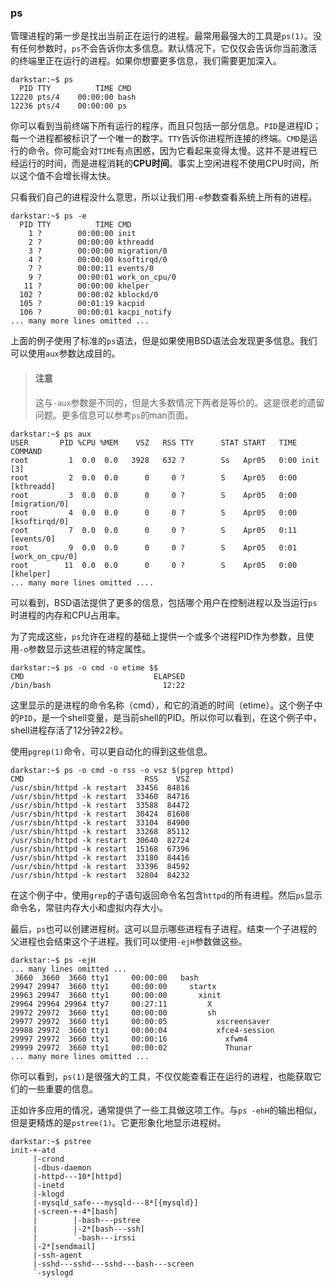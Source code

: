 ### ps

管理进程的第一步是找出当前正在运行的进程。最常用最强大的工具是`ps(1)`。没有任何参数时，`ps`不会告诉你太多信息。默认情况下，它仅仅会告诉你当前激活的终端里正在运行的进程。如果你想要更多信息，我们需要更加深入。

```
darkstar:~$ ps
  PID TTY          TIME CMD
12220 pts/4    00:00:00 bash
12236 pts/4    00:00:00 ps
```

你可以看到当前终端下所有运行的程序，而且只包括一部分信息。`PID`是进程ID；每一个进程都被标识了一个唯一的数字。`TTY`告诉你进程所连接的终端。`CMD`是运行的命令。你可能会对`TIME`有点困惑，因为它看起来变得太慢。这并不是进程已经运行的时间，而是进程消耗的**CPU时间**。事实上空闲进程不使用CPU时间，所以这个值不会增长得太快。

只看我们自己的进程没什么意思，所以让我们用`-e`参数查看系统上所有的进程。

```
darkstar:~$ ps -e
  PID TTY          TIME CMD
    1 ?        00:00:00 init
    2 ?        00:00:00 kthreadd
    3 ?        00:00:00 migration/0
    4 ?        00:00:00 ksoftirqd/0
    7 ?        00:00:11 events/0
    9 ?        00:00:01 work_on_cpu/0
   11 ?        00:00:00 khelper
  102 ?        00:00:02 kblockd/0
  105 ?        00:01:19 kacpid
  106 ?        00:00:01 kacpi_notify
... many more lines omitted ...
```

上面的例子使用了标准的`ps`语法，但是如果使用BSD语法会发现更多信息。我们可以使用`aux`参数达成目的。

> #### 注意
>
> 这与`-aux`参数是不同的，但是大多数情况下两者是等价的。这是很老的遗留问题。更多信息可以参考`ps`的man页面。

```
darkstar:~$ ps aux
USER       PID %CPU %MEM    VSZ   RSS TTY      STAT START   TIME COMMAND
root         1  0.0  0.0   3928   632 ?        Ss   Apr05   0:00 init [3]
root         2  0.0  0.0      0     0 ?        S    Apr05   0:00 [kthreadd]
root         3  0.0  0.0      0     0 ?        S    Apr05   0:00 [migration/0]
root         4  0.0  0.0      0     0 ?        S    Apr05   0:00 [ksoftirqd/0]
root         7  0.0  0.0      0     0 ?        S    Apr05   0:11 [events/0]
root         9  0.0  0.0      0     0 ?        S    Apr05   0:01 [work_on_cpu/0]
root        11  0.0  0.0      0     0 ?        S    Apr05   0:00 [khelper]
... many more lines omitted ....
```

可以看到，BSD语法提供了更多的信息，包括哪个用户在控制进程以及当运行`ps`时进程的内存和CPU占用率。

为了完成这些，`ps`允许在进程的基础上提供一个或多个进程PID作为参数，且使用`-o`参数显示这些进程的特定属性。

```
darkstar:~$ ps -o cmd -o etime $$
CMD                             ELAPSED
/bin/bash                         12:22
```

这里显示的是进程的命令名称（cmd），和它的消逝的时间（etime）。这个例子中的`PID`，是一个shell变量，是当前shell的PID。所以你可以看到，在这个例子中，shell进程存活了12分钟22秒。

使用`pgrep(1)`命令，可以更自动化的得到这些信息。

```
darkstar:~$ ps -o cmd -o rss -o vsz $(pgrep httpd)
CMD                           RSS    VSZ
/usr/sbin/httpd -k restart  33456  84816
/usr/sbin/httpd -k restart  33460  84716
/usr/sbin/httpd -k restart  33588  84472
/usr/sbin/httpd -k restart  30424  81608
/usr/sbin/httpd -k restart  33104  84900
/usr/sbin/httpd -k restart  33268  85112
/usr/sbin/httpd -k restart  30640  82724
/usr/sbin/httpd -k restart  15168  67396
/usr/sbin/httpd -k restart  33180  84416
/usr/sbin/httpd -k restart  33396  84592
/usr/sbin/httpd -k restart  32804  84232
```

在这个例子中，使用`grep`的子语句返回命令名包含`httpd`的所有进程。然后`ps`显示命令名，常驻内存大小和虚拟内存大小。

最后，`ps`也可以创建进程树。这可以显示哪些进程有子进程。结束一个子进程的父进程也会结束这个子进程。我们可以使用`-ejH`参数做这些。

```
darkstar:~$ ps -ejH
... many lines omitted ...
 3660  3660  3660 tty1     00:00:00   bash
29947 29947  3660 tty1     00:00:00     startx
29963 29947  3660 tty1     00:00:00       xinit
29964 29964 29964 tty7     00:27:11         X
29972 29972  3660 tty1     00:00:00         sh
29977 29972  3660 tty1     00:00:05           xscreensaver
29988 29972  3660 tty1     00:00:04           xfce4-session
29997 29972  3660 tty1     00:00:16             xfwm4
29999 29972  3660 tty1     00:00:02             Thunar
... many more lines omitted ...
```

你可以看到，`ps(1)`是很强大的工具，不仅仅能查看正在运行的进程，也能获取它们的一些重要的信息。

正如许多应用的情况，通常提供了一些工具做这项工作。与`ps -ehH`的输出相似，但是更精炼的是`pstree(1)`。它更形象化地显示进程树。

```
darkstar:~$ pstree
init-+-atd
     |-crond
     |-dbus-daemon
     |-httpd---10*[httpd]
     |-inetd
     |-klogd
     |-mysqld_safe---mysqld---8*[{mysqld}]
     |-screen-+-4*[bash]
     |        |-bash---pstree
     |        |-2*[bash---ssh]
     |        `-bash---irssi
     |-2*[sendmail]
     |-ssh-agent
     |-sshd---sshd---sshd---bash---screen
     `-syslogd
```

